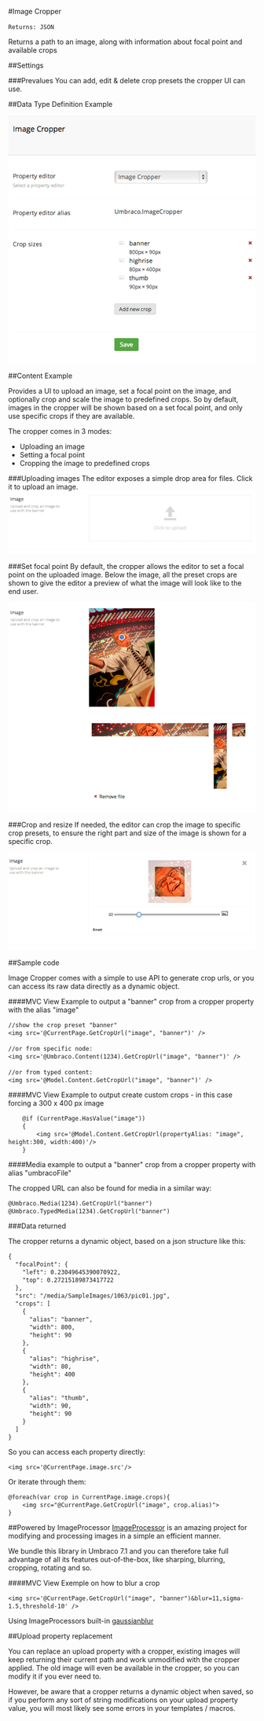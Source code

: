 #Image Cropper

`Returns: JSON`

Returns a path to an image, along with information about focal point and available crops

##Settings

###Prevalues
You can add, edit & delete crop presets the cropper UI can use.

##Data Type Definition Example

![Image Cropper Data Type Definition](images/Image-Cropper/datatype.png)

##Content Example 

Provides a UI to upload an image, set a focal point on the image, and optionally crop and scale the image to predefined crops.
So by default, images in the cropper will be shown based on a set focal point, and only use specific crops if they are available.

The cropper comes in 3 modes:

- Uploading an image
- Setting a focal point
- Cropping the image to predefined crops

###Uploading images
The editor exposes a simple drop area for files. Click it to upload an image.
![Image Croppper Upload](images/Image-Cropper/upload.png)

###Set focal point
By default, the cropper allows the editor to set a focal point on the uploaded image.
Below the image, all the preset crops are shown to give the editor a preview of what
the image will look like to the end user. 

![Image Croppper Focal point](images/Image-Cropper/focalpoint.png)

###Crop and resize
If needed, the editor can crop the image to specific crop presets, to ensure the right part and size of the image
is shown for a specific crop.

![Image Croppper Crop](images/Image-Cropper/crop.png)


##Sample code

Image Cropper comes with a simple to use API to generate crop urls, or you can access its raw data directly as a
dynamic object.



####MVC View Example to output a "banner" crop from a cropper property with the alias "image"
    
    //show the crop preset "banner"
    <img src='@CurrentPage.GetCropUrl("image", "banner")' />

    //or from specific node:
    <img src='@Umbraco.Content(1234).GetCropUrl("image", "banner")' />

    //or from typed content:
    <img src='@Model.Content.GetCropUrl("image", "banner")' />


####MVC View Example to output create custom crops - in this case forcing a 300 x 400 px image
            
        @if (CurrentPage.HasValue("image"))
        {
            <img src='@Model.Content.GetCropUrl(propertyAlias: "image", height:300, width:400)'/>
        }

####Media example to output a "banner" crop from a cropper property with alias "umbracoFile"

The cropped URL can also be found for media in a similar way:

    @Umbraco.Media(1234).GetCropUrl("banner")
    @Umbraco.TypedMedia(1234).GetCropUrl("banner")

###Data returned

The cropper returns a dynamic object, based on a json structure like this: 

                            
    {
      "focalPoint": {
        "left": 0.23049645390070922,
        "top": 0.27215189873417722
      },
      "src": "/media/SampleImages/1063/pic01.jpg",
      "crops": [
        {
          "alias": "banner",
          "width": 800,
          "height": 90
        },
        {
          "alias": "highrise",
          "width": 80,
          "height": 400
        },
        {
          "alias": "thumb",
          "width": 90,
          "height": 90
        }
      ]
    }

So you can access each property directly:

    <img src='@CurrentPage.image.src'/>

Or iterate through them:
                       
    @foreach(var crop in CurrentPage.image.crops){
        <img src="@CurrentPage.GetCropUrl("image", crop.alias)">    
    }     


##Powered by ImageProcessor
[ImageProcessor](http://imageprocessor.org/) is an amazing project for modifying and processing images in a simple an efficient manner.

We bundle this library in Umbraco 7.1 and you can therefore take full advantage of all its features out-of-the-box, like sharping, blurring, cropping, rotating and so.

####MVC View Exemple on how to blur a crop

    <img src='@CurrentPage.GetCropUrl("image", "banner")&blur=11,sigma-1.5,threshold-10' />

Using ImageProcessors built-in [gaussianblur](http://imageprocessor.org/imageprocessor-web/imageprocessingmodule/gaussianblur.html)    

##Upload property replacement

You can replace an upload property with a cropper, existing images will keep returning their current path and work unmodified with the cropper 
applied. The old image will even be available in the cropper, so you can modify it if you ever need to. 

However, be aware that a cropper returns a dynamic object when saved, so if you perform any sort of string modifications on your upload property value, 
you will most likely see some errors in your templates / macros.

